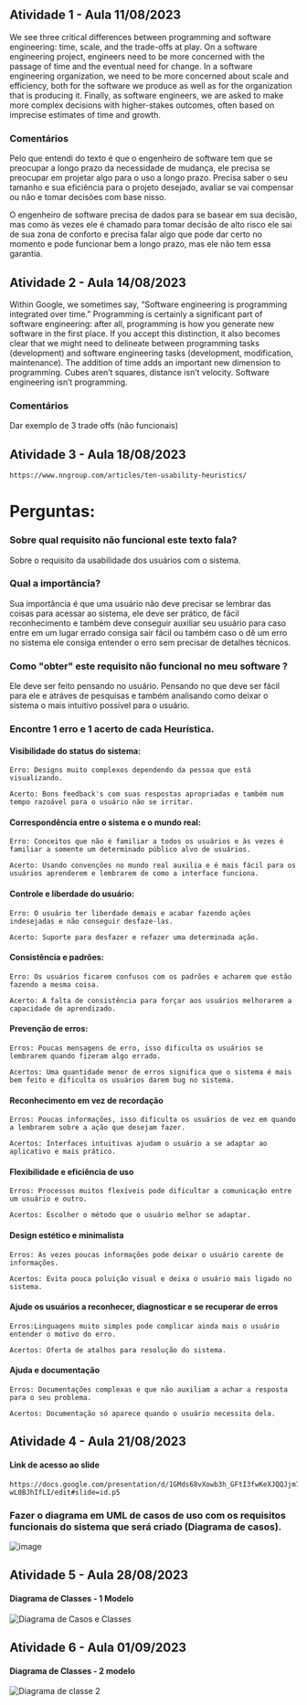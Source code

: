 ## Atividade 1 - Aula 11/08/2023
We see three critical differences between programming and software engineering: time, scale, and the trade-offs at play. On a software engineering project, engineers need to be more concerned with the passage of time and the eventual need for change. In a software engineering organization, we need to be more concerned about scale and efficiency, both for the software we produce as well as for the organization that is producing it. Finally, as software engineers, we are asked to make more complex decisions with higher-stakes outcomes, often based on imprecise estimates of time and growth.

### Comentários

Pelo que entendi do texto é que o engenheiro de software tem que se preocupar a longo prazo da necessidade de mudança, ele precisa se preocupar em projetar algo para o uso a longo prazo. Precisa saber o seu tamanho e sua eficiência para o projeto desejado, avaliar se vai compensar ou não e tomar decisões com base nisso.

O engenheiro de software precisa de dados para se basear em sua decisão, mas como às vezes ele é chamado para tomar decisão de alto risco ele sai de sua zona de conforto e precisa falar algo que pode dar certo no momento e pode funcionar bem a longo prazo, mas ele não tem essa garantia.


## Atividade 2 - Aula 14/08/2023

Within Google, we sometimes say, “Software engineering is programming integrated over time.” Programming is certainly a significant part of software engineering: after all, programming is how you generate new software in the first place. If you accept this distinction, it also becomes clear that we might need to delineate between programming tasks (development) and software engineering tasks (development, modification, maintenance). The addition of time adds an important new dimension to programming. Cubes aren’t squares, distance isn’t velocity. Software engineering isn’t programming.

### Comentários


Dar exemplo de 3 trade offs (não funcionais)




## Atividade 3 - Aula 18/08/2023


    https://www.nngroup.com/articles/ten-usability-heuristics/

 # Perguntas: 

 ### Sobre qual requisito não funcional este texto fala?

 Sobre o requisito da usabilidade dos usuários com o sistema.

 ### Qual a importância?

Sua importância é que uma usuário não deve precisar se lembrar das coisas para acessar ao sistema, ele deve ser prático, de fácil reconhecimento e também deve conseguir auxiliar seu usuário para caso entre em um lugar errado consiga sair fácil ou também caso o dê um erro no sistema ele consiga entender o erro sem precisar de detalhes técnicos.

### Como "obter" este requisito não funcional no meu software ?

Ele deve ser feito pensando no usuário. Pensando no que deve ser fácil para ele e atráves de pesquisas e também analisando como deixar o sistema o mais intuitivo possível para o usuário. 

 ### Encontre 1 erro e 1 acerto de cada Heurística.

  #### Visibilidade do status do sistema:

    Erro: Designs muito complexos dependendo da pessoa que está visualizando.

    Acerto: Bons feedback's com suas respostas apropriadas e também num tempo razoável para o usuário não se irritar.

  #### Correspondência entre o sistema e o mundo real:

    Erro: Conceitos que não é familiar a todos os usuários e às vezes é familiar a somente um determinado público alvo de usuários.

    Acerto: Usando convenções no mundo real auxilia e é mais fácil para os usuários aprenderem e lembrarem de como a interface funciona.

  #### Controle e liberdade do usuário:

    Erro: O usuário ter liberdade demais e acabar fazendo ações indesejadas e não conseguir desfaze-las.

    Acerto: Suporte para desfazer e refazer uma determinada ação.

  #### Consistência e padrões:

    Erro: Os usuários ficarem confusos com os padrões e acharem que estão fazendo a mesma coisa.

    Acerto: A falta de consistência para forçar aos usuários melhorarem a capacidade de aprendizado.

  #### Prevenção de erros:

    Erros: Poucas mensagens de erro, isso dificulta os usuários se lembrarem quando fizeram algo errado.

    Acertos: Uma quantidade menor de erros significa que o sistema é mais bem feito e dificulta os usuários darem bug no sistema.

  #### Reconhecimento em vez de recordação

    Erros: Poucas informações, isso dificulta os usuários de vez em quando a lembrarem sobre a ação que desejam fazer.

    Acertos: Interfaces intuitivas ajudam o usuário a se adaptar ao aplicativo e mais prático.

  #### Flexibilidade e eficiência de uso

    Erros: Processos muitos flexíveis pode dificultar a comunicação entre um usuário e outro.

    Acertos: Escolher o método que o usuário melhor se adaptar.

  #### Design estético e minimalista

    Erros: Às vezes poucas informações pode deixar o usuário carente de informações.

    Acertos: Evita pouca poluição visual e deixa o usuário mais ligado no sistema.

  #### Ajude os usuários a reconhecer, diagnosticar e se recuperar de erros

    Erros:Linguagens muito simples pode complicar ainda mais o usuário entender o motivo do erro.

    Acertos: Oferta de atalhos para resolução do sistema.

  #### Ajuda e documentação

    Erros: Documentações complexas e que não auxiliam a achar a resposta para o seu problema.

    Acertos: Documentação só aparece quando o usuário necessita dela.

    
## Atividade 4 - Aula 21/08/2023

#### Link de acesso ao slide
    https://docs.google.com/presentation/d/1GMds68vXowb3h_GFtI3fwKeXJQQJjm7L-wL0BJhIfLI/edit#slide=id.p5
    
### Fazer o diagrama em UML de casos de uso com os requisitos funcionais do sistema que será criado (Diagrama de casos).
![image](https://github.com/Andre-Bernardes200/Bertoti/assets/127262908/729990b2-089e-49d9-8b40-9a297735fab3)

## Atividade 5 - Aula 28/08/2023

#### Diagrama de Classes - 1 Modelo
![Diagrama de Casos e Classes](https://github.com/Andre-Bernardes200/Bertoti/assets/127262908/526f00b7-184b-4697-8130-1dc84ec05be0)

## Atividade 6 - Aula 01/09/2023

#### Diagrama de Classes - 2 modelo
![Diagrama de classe 2](https://github.com/Andre-Bernardes200/Bertoti/assets/127262908/d3ed5004-3b4b-47ba-81f8-fd9ced32bb05)

